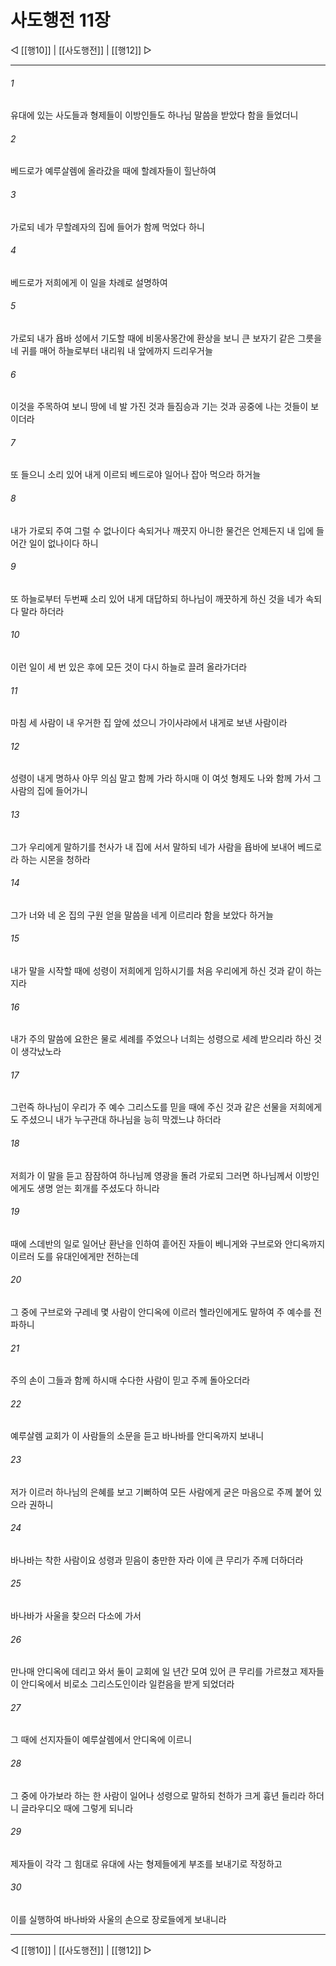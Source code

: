 # 사도행전 11장

◁ [[행10]] | [[사도행전]] | [[행12]] ▷
***

###### 1
유대에 있는 사도들과 형제들이 이방인들도 하나님 말씀을 받았다 함을 들었더니

###### 2
베드로가 예루살렘에 올라갔을 때에 할례자들이 힐난하여

###### 3
가로되 네가 무할례자의 집에 들어가 함께 먹었다 하니

###### 4
베드로가 저희에게 이 일을 차례로 설명하여

###### 5
가로되 내가 욥바 성에서 기도할 때에 비몽사몽간에 환상을 보니 큰 보자기 같은 그릇을 네 귀를 매어 하늘로부터 내리워 내 앞에까지 드리우거늘

###### 6
이것을 주목하여 보니 땅에 네 발 가진 것과 들짐승과 기는 것과 공중에 나는 것들이 보이더라

###### 7
또 들으니 소리 있어 내게 이르되 베드로야 일어나 잡아 먹으라 하거늘

###### 8
내가 가로되 주여 그럴 수 없나이다 속되거나 깨끗지 아니한 물건은 언제든지 내 입에 들어간 일이 없나이다 하니

###### 9
또 하늘로부터 두번째 소리 있어 내게 대답하되 하나님이 깨끗하게 하신 것을 네가 속되다 말라 하더라

###### 10
이런 일이 세 번 있은 후에 모든 것이 다시 하늘로 끌려 올라가더라

###### 11
마침 세 사람이 내 우거한 집 앞에 섰으니 가이사랴에서 내게로 보낸 사람이라

###### 12
성령이 내게 명하사 아무 의심 말고 함께 가라 하시매 이 여섯 형제도 나와 함께 가서 그 사람의 집에 들어가니

###### 13
그가 우리에게 말하기를 천사가 내 집에 서서 말하되 네가 사람을 욥바에 보내어 베드로라 하는 시몬을 청하라

###### 14
그가 너와 네 온 집의 구원 얻을 말씀을 네게 이르리라 함을 보았다 하거늘

###### 15
내가 말을 시작할 때에 성령이 저희에게 임하시기를 처음 우리에게 하신 것과 같이 하는지라

###### 16
내가 주의 말씀에 요한은 물로 세례를 주었으나 너희는 성령으로 세례 받으리라 하신 것이 생각났노라

###### 17
그런즉 하나님이 우리가 주 예수 그리스도를 믿을 때에 주신 것과 같은 선물을 저희에게도 주셨으니 내가 누구관대 하나님을 능히 막겠느냐 하더라

###### 18
저희가 이 말을 듣고 잠잠하여 하나님께 영광을 돌려 가로되 그러면 하나님께서 이방인에게도 생명 얻는 회개를 주셨도다 하니라

###### 19
때에 스데반의 일로 일어난 환난을 인하여 흩어진 자들이 베니게와 구브로와 안디옥까지 이르러 도를 유대인에게만 전하는데

###### 20
그 중에 구브로와 구레네 몇 사람이 안디옥에 이르러 헬라인에게도 말하여 주 예수를 전파하니

###### 21
주의 손이 그들과 함께 하시매 수다한 사람이 믿고 주께 돌아오더라

###### 22
예루살렘 교회가 이 사람들의 소문을 듣고 바나바를 안디옥까지 보내니

###### 23
저가 이르러 하나님의 은혜를 보고 기뻐하여 모든 사람에게 굳은 마음으로 주께 붙어 있으라 권하니

###### 24
바나바는 착한 사람이요 성령과 믿음이 충만한 자라 이에 큰 무리가 주께 더하더라

###### 25
바나바가 사울을 찾으러 다소에 가서

###### 26
만나매 안디옥에 데리고 와서 둘이 교회에 일 년간 모여 있어 큰 무리를 가르쳤고 제자들이 안디옥에서 비로소 그리스도인이라 일컫음을 받게 되었더라

###### 27
그 때에 선지자들이 예루살렘에서 안디옥에 이르니

###### 28
그 중에 아가보라 하는 한 사람이 일어나 성령으로 말하되 천하가 크게 흉년 들리라 하더니 글라우디오 때에 그렇게 되니라

###### 29
제자들이 각각 그 힘대로 유대에 사는 형제들에게 부조를 보내기로 작정하고

###### 30
이를 실행하여 바나바와 사울의 손으로 장로들에게 보내니라

***
◁ [[행10]] | [[사도행전]] | [[행12]] ▷